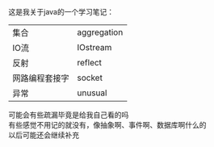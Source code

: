 这是我关于java的一个学习笔记：
<table>
<tr><td>集合          </td><td>aggregation</td>
<tr><td>IO流          </td><td>IOstream</td>
<tr><td>反射          </td><td>reflect</td>
<tr><td>网路编程套接字</td><td>socket</td>
<tr><td>异常　　　　　</td><td>unusual</td>
</table>

可能会有些疏漏毕竟是给我自己看的吗<br/>
有些感觉不用记的就没有，像抽象啊、事件啊、数据库啊什么的<br/>
以后可能还会继续补充<br/>
